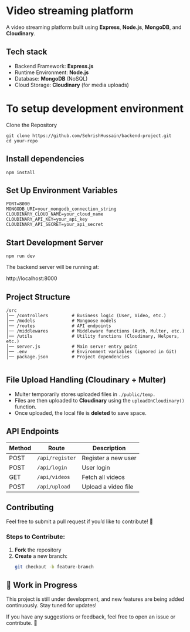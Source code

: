 # Video streaming platform
A video streaming platform built using **Express**, **Node.js**, **MongoDB**, and **Cloudinary**.

## Tech stack
- Backend Framework: **Express.js**
- Runtime Environment: **Node.js**
- Database: **MongoDB** (NoSQL)
- Cloud Storage: **Cloudinary** (for media uploads)

# To setup development environment
Clone the Repository
```
git clone https://github.com/SehrishHussain/backend-project.git
cd your-repo
```
## Install dependencies
`npm install`

## Set Up Environment Variables
```
PORT=8000
MONGODB_URI=your_mongodb_connection_string
CLOUDINARY_CLOUD_NAME=your_cloud_name
CLOUDINARY_API_KEY=your_api_key
CLOUDINARY_API_SECRET=your_api_secret
```

## Start Development Server
`npm run dev`

The backend server will be running at:

 http://localhost:8000

 ## Project Structure
 ```
 /src
│── /controllers         # Business logic (User, Video, etc.)
│── /models              # Mongoose models
│── /routes              # API endpoints
│── /middlewares         # Middleware functions (Auth, Multer, etc.)
│── /utils               # Utility functions (Cloudinary, Helpers, etc.)
│── server.js            # Main server entry point
│── .env                 # Environment variables (ignored in Git)
│── package.json         # Project dependencies

 
```

## File Upload Handling (Cloudinary + Multer)
- Multer temporarily stores uploaded files in `./public/temp.`
- Files are then uploaded to **Cloudinary** using the `uploadOnCloudinary()` function.
- Once uploaded, the local file is **deleted** to save space.

## API Endpoints

| Method | Route          | Description          |
|--------|--------------|----------------------|
| POST   | `/api/register` | Register a new user |
| POST   | `/api/login`   | User login          |
| GET    | `/api/videos`  | Fetch all videos    |
| POST   | `/api/upload`  | Upload a video file |


## Contributing

Feel free to submit a pull request if you’d like to contribute! 🚀  

### Steps to Contribute:  

1. **Fork** the repository  
2. **Create** a new branch:  
   ```bash
   git checkout -b feature-branch
   
## 🚧 Work in Progress  

This project is still under development, and new features are being added continuously. Stay tuned for updates!  

If you have any suggestions or feedback, feel free to open an issue or contribute. 🚀  
